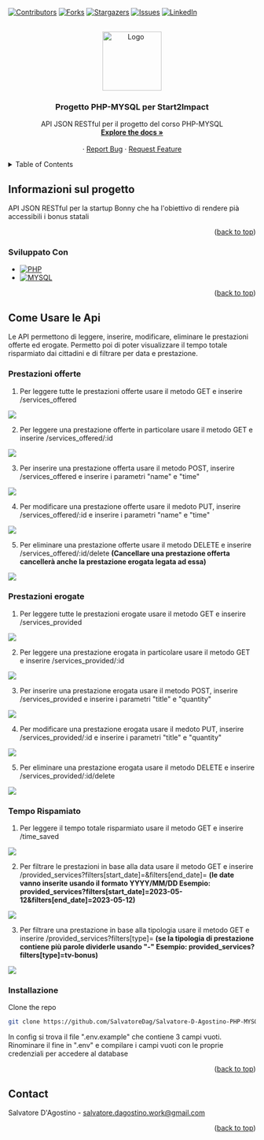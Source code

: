 <!-- Improved compatibility of back to top link: See: https://github.com/othneildrew/Best-README-Template/pull/73 -->
<a name="readme-top"></a>
<!--
*** Thanks for checking out the Best-README-Template. If you have a suggestion
*** that would make this better, please fork the repo and create a pull request
*** or simply open an issue with the tag "enhancement".
*** Don't forget to give the project a star!
*** Thanks again! Now go create something AMAZING! :D
-->



<!-- PROJECT SHIELDS -->
<!--
*** I'm using markdown "reference style" links for readability.
*** Reference links are enclosed in brackets [ ] instead of parentheses ( ).
*** See the bottom of this document for the declaration of the reference variables
*** for contributors-url, forks-url, etc. This is an optional, concise syntax you may use.
*** https://www.markdownguide.org/basic-syntax/#reference-style-links
-->

[![Contributors][contributors-shield]][contributors-url]
[![Forks][forks-shield]][forks-url]
[![Stargazers][stars-shield]][stars-url]
[![Issues][issues-shield]][issues-url]
[![LinkedIn][linkedin-shield]][linkedin-url]




<!-- PROJECT LOGO -->
<br />
<div align="center">
  <a href="https://github.com/SalvatoreDag/Salvatore-D-Agostino-PHP-MYSQL">
    <img src="images/logo.png" alt="Logo" width="120" height="120">
  </a>

<h3 align="center">Progetto PHP-MYSQL per Start2Impact</h3>

  <p align="center">
    API JSON RESTful per il progetto del corso PHP-MYSQL
    <br />
    <a href="https://github.com/SalvatoreDag/Salvatore-D-Agostino-PHP-MYSQL"><strong>Explore the docs »</strong></a>
    <br />
    <br />
    ·
    <a href="https://github.com/SalvatoreDag/Salvatore-D-Agostino-PHP-MYSQL/issues">Report Bug</a>
    ·
    <a href="https://github.com/SalvatoreDag/Salvatore-D-Agostino-PHP-MYSQL/issues">Request Feature</a>
  </p>
</div>



<!-- TABLE OF CONTENTS -->
<details>
  <summary>Table of Contents</summary>
  <ol>
    <li>
      <a href="#informazioni-sul-progetto">Informazioni sul progetto</a>
      <ul>
        <li><a href="#sviluppato-con">Sviluppato con</a></li>
      </ul>
    </li>
    <li>
      <a href="#usare-le-api">Usare le API</a>
      <ul>
        <li><a href="#prestazioni-offerte">Prestazioni Offerte</a></li>
        <li><a href="#prestazioni-erogate">Prestazioni Erogate</a></li>
        <li><a href="#tempo-risparmiato">Tempo Risparmiato</a></li>
      </ul>
    </li>
    <li><a href="#installazione">Installazione</a></li>
    <li><a href="#contact">Contatti</a></li>
  </ol>
</details>



<!-- ABOUT THE PROJECT -->
## Informazioni sul progetto

<p>API JSON RESTful per la startup Bonny che ha l'obiettivo di rendere pià accessibili i bonus statali</p>

<p align="right">(<a href="#readme-top">back to top</a>)</p>



### Sviluppato Con

* [![PHP][PHP]][PHP-url]
* [![MYSQL][MYSQL]][MYSQL-url]

<p align="right">(<a href="#readme-top">back to top</a>)</p>



<!-- GETTING STARTED -->
## Come Usare le Api

Le API permettono di leggere, inserire, modificare, eliminare le prestazioni offerte ed erogate. Permetto poi di poter visualizzare il tempo totale
risparmiato dai cittadini e di filtrare per data e prestazione.

### Prestazioni offerte

1. Per leggere tutte le prestazioni offerte usare il metodo GET e inserire /services_offered
 <img src="images/response-services.png" >

2. Per leggere una prestazione offerte in particolare usare il metodo GET e inserire /services_offered/:id 
<img src="images/id-services.png" >

3. Per inserire una prestazione offerta usare il metodo POST, inserire /services_offered e inserire i parametri "name" e "time"
<img src="images/post-offered.png" >

4. Per modificare una prestazione offerte usare il medoto PUT, inserire /services_offered/:id e inserire i parametri "name" e "time"
<img src="images/put-offered.png" >

5. Per eliminare una prestazione offerte usare il metodo DELETE e inserire /services_offered/:id/delete
<strong>(Cancellare una prestazione offerta cancellerà anche la prestazione erogata legata ad essa)</strong>
<img src="images/delete-offered.png" >

### Prestazioni erogate

1. Per leggere tutte le prestazioni erogate usare il metodo GET e inserire /services_provided
 <img src="images/response-provided.png" >

2. Per leggere una prestazione erogata in particolare usare il metodo GET e inserire /services_provided/:id
<img src="images/id-provided.png" >

3. Per inserire una prestazione erogata usare il metodo POST, inserire /services_provided e inserire i parametri "title" e "quantity"
<img src="images/post-provided.png" >

4. Per modificare una prestazione erogata usare il medoto PUT, inserire /services_provided/:id e inserire i parametri "title" e "quantity"
<img src="images/put-provided.png" >

5. Per eliminare una prestazione erogata usare il metodo DELETE e inserire /services_provided/:id/delete
<img src="images/delete-provided.png" >

### Tempo Rispamiato

1. Per leggere il tempo totale risparmiato usare il metodo GET e inserire /time_saved
<img src="images/saved.png">

2. Per filtrare le prestazioni in base alla data usare il metodo GET e inserire /provided_services?filters[start_date]=&filters[end_date]= <strong>(le date vanno inserite usando il formato YYYY/MM/DD Esempio: provided_services?filters[start_date]=2023-05-12&filters[end_date]=2023-05-12)</strong>
<img src="images/date.png">

3. Per filtrare una prestazione in base alla tipologia usare il metodo GET e inserire /provided_services?filters[type]=
<strong> (se la tipologia di prestazione contiene più parole dividerle usando "-" Esempio: provided_services?filters[type]=tv-bonus)</strong>
<img src="images/typology.png">

### Installazione

 Clone the repo
   ```sh
   git clone https://github.com/SalvatoreDag/Salvatore-D-Agostino-PHP-MYSQL
   ```

   In config si trova il file ".env.example" che contiene 3 campi vuoti. Rinominare il fine in ".env" e compilare i campi vuoti con le proprie credenziali per accedere al database

<p align="right">(<a href="#readme-top">back to top</a>)</p>




<!-- CONTACT -->
## Contact

Salvatore D'Agostino - salvatore.dagostino.work@gmail.com

<p align="right">(<a href="#readme-top">back to top</a>)</p>





<!-- MARKDOWN LINKS & IMAGES -->
<!-- https://www.markdownguide.org/basic-syntax/#reference-style-links -->
[contributors-shield]: https://img.shields.io/github/contributors/SalvatoreDag/Salvatore-D-Agostino-PHP-MYSQL.svg?style=for-the-badge
[contributors-url]: https://github.com/SalvatoreDag/Salvatore-D-Agostino-PHP-MYSQL/graphs/contributors
[forks-shield]: https://img.shields.io/github/forks/SalvatoreDag/Salvatore-D-Agostino-PHP-MYSQL.svg?style=for-the-badge
[forks-url]: https://github.com/SalvatoreDag/Salvatore-D-Agostino-PHP-MYSQL/network/members
[stars-shield]: https://img.shields.io/github/stars/SalvatoreDag/Salvatore-D-Agostino-PHP-MYSQL.svg?style=for-the-badge
[stars-url]: https://github.com/SalvatoreDag/Salvatore-D-Agostino-PHP-MYSQL/stargazers
[issues-shield]: https://img.shields.io/github/issues/SalvatoreDag/Salvatore-D-Agostino-PHP-MYSQL.svg?style=for-the-badge
[issues-url]:https://github.com/SalvatoreDag/Salvatore-D-Agostino-PHP-MYSQL/issues
[linkedin-shield]: https://img.shields.io/badge/-LinkedIn-black.svg?style=for-the-badge&logo=linkedin&colorB=555
[linkedin-url]: https://www.linkedin.com/in/salvatore-d-agostino/
[PHP]: https://img.shields.io/badge/php-8993be?style=for-the-badge&logo=php&logoColor=white
[PHP-url]: https://www.php.net/
[MYSQL]: https://img.shields.io/badge/mysql-00758F?style=for-the-badge&logo=mysql&logoColor=white
[MYSQL-url]: https://www.mysql.com/
